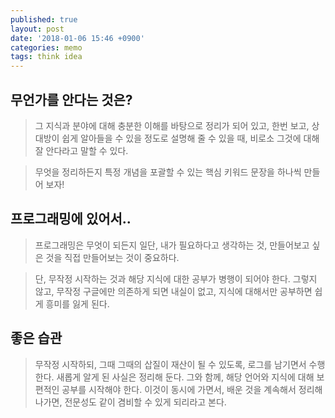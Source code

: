 ```yaml
---
published: true
layout: post
date: '2018-01-06 15:46 +0900'
categories: memo
tags: think idea
---
```

## 무언가를 안다는 것은?

> 그 지식과 분야에 대해 충분한 이해를 바탕으로 정리가 되어 있고, 한번 보고, 상대방이 쉽게 알아들을 수 있을 정도로 설명해 줄 수 있을 때, 비로소 그것에 대해 잘 안다라고 말할 수 있다.

> 무엇을 정리하든지 특정 개념을 포괄할 수 있는 핵심 키워드 문장을 하나씩 만들어 보자!

## 프로그래밍에 있어서..

> 프로그래밍은 무엇이 되든지 일단, 내가 필요하다고 생각하는 것, 만들어보고 싶은 것을 직접 만들어보는 것이 중요하다.

> 단, 무작정 시작하는 것과 해당 지식에 대한 공부가 병행이 되어야 한다. 그렇지 않고, 무작정 구글에만 의존하게 되면 내실이 없고, 지식에 대해서만 공부하면 쉽게 흥미를 잃게 된다.

## 좋은 습관

> 무작정 시작하되, 그때 그때의 삽질이 재산이 될 수 있도록, 로그를 남기면서 수행한다. 새롭게 알게 된 사실은 정리해 둔다. 그와 함께, 해당 언어와 지식에 대해 보편적인 공부를 시작해야 한다. 이것이 동시에 가면서, 배운 것을 계속해서 정리해 나가면, 전문성도 같이 겸비할 수 있게 되리라고 본다.